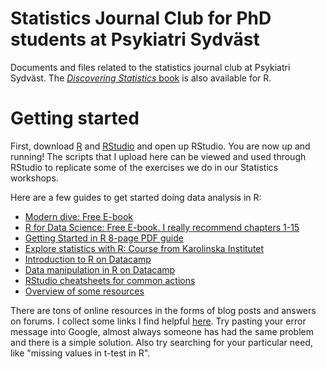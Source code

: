 # Statistics Journal Club for PhD students at Psykiatri Sydväst
Documents and files related to the statistics journal club at Psykiatri Sydväst. The [*Discovering Statistics* book](https://www.discoveringstatistics.com/books/discovering-statistics-using-r/) is also available for R.

# Getting started

First, download [R](https://cran.r-project.org) and [RStudio](https://www.rstudio.com/products/RStudio/) and open up RStudio. You are now up and running! The scripts that I upload here can be viewed and used through RStudio to replicate some of the exercises we do in our Statistics workshops.

Here are a few guides to get started doing data analysis in R:
* [Modern dive: Free E-book](https://moderndive.com)
* [R for Data Science: Free E-book. I really recommend chapters 1-15](http://r4ds.had.co.nz)
* [Getting Started in R 8-page PDF guide](https://github.com/saghirb/Getting-Started-in-R)
* [Explore statistics with R: Course from Karolinska Institutet](https://www.edx.org/course/explore-statistics-r-kix-kiexplorx-0)
* [Introduction to R on Datacamp](https://www.datacamp.com/courses/free-introduction-to-r)
* [Data manipulation in R on Datacamp](https://www.datacamp.com/courses/dplyr-data-manipulation-r-tutorial)
* [RStudio cheatsheets for common actions](https://www.rstudio.com/resources/cheatsheets/)
* [Overview of some resources](https://qz.com/1464525/whats-the-best-way-to-learn-the-programming-language-r-preferably-for-free/)

There are tons of online resources in the forms of blog posts and answers on forums. I collect some links I find helpful [here](https://www.notion.so/R-Stats-e85672c2481345e5bc2075fa38ac6ff8). Try pasting your error message into Google, almost always someone has had the same problem and there is a simple solution. Also try searching for your particular need, like "missing values in t-test in R".
